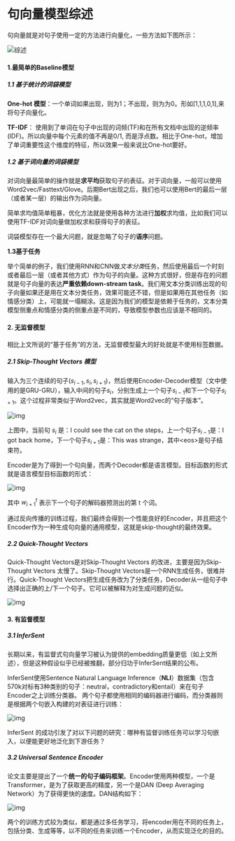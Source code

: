# 句向量模型综述

句向量就是对句子使用一定的方法进行向量化，一些方法如下图所示：

![综述](https://github.com/DA-southampton/NLP_ability/raw/master/%E6%B7%B1%E5%BA%A6%E5%AD%A6%E4%B9%A0%E8%87%AA%E7%84%B6%E8%AF%AD%E8%A8%80%E5%A4%84%E7%90%86/%E5%8F%A5%E5%90%91%E9%87%8F/images/%E7%BB%BC%E8%BF%B0.png)

#### 1.最简单的Baseline模型

##### 1.1 基于统计的词袋模型

**One-hot 模型**：一个单词如果出现，则为1；不出现，则为为0。形如[1,1,1,0,1],来将句子向量化。

**TF-IDF**： 使用到了单词在句子中出现的词频(TF)和在所有文档中出现的逆频率(IDF)。所以向量中每个元素的值不再是0/1, 而是浮点数。相比于One-hot，增加了单词重要性这个维度的特征，所以效果一般来说比One-hot要好。

##### 1.2 基于词向量的词袋模型

对词向量最简单的操作就是**求平均**获取句子的表征。对于词向量，一般可以使用Word2vec/Fasttext/Glove。后期Bert出现之后，我们也可以使用Bert的最后一层（或者某一层）的输出作为词向量。

简单求均值简单粗暴，优化方法就是使用各种方法进行**加权**求均值，比如我们可以使用TF-IDF对词向量做加权求和获得句子的表征。

词袋模型存在一个最大问题，就是忽略了句子的**语序**问题。

**1.3基于任务**

举个简单的例子，我们使用RNN和CNN做*文本分类*任务，然后使用最后一个时刻或者最后一层（或者其他方式）作为句子的向量。这种方式很好，但是存在的问题就是句子向量的表达**严重依赖down-stream task**。我们用文本分类训练出现的句子向量如果还是用在文本分类任务，效果可能还不错，但是如果用在其他任务（如情感分类）上，可能就一塌糊涂。这是因为我们的模型是依赖于任务的，文本分类模型侧重点和情感分类的侧重点是不同的，导致模型参数也应该是不相同的。

#### 2. 无监督模型

相比上文所说的“基于任务”的方法，无监督模型最大的好处就是不使用标签数据。

##### 2.1 Skip-Thought Vectors 模型

输入为三个连续的句子$(s_{i-1},s_i,s_{i+1})$，然后使用Encoder-Decoder模型（文中使用的是GRU-GRU），输入中间的句子$s_i$，分别生成上一个句子$s_{i-1}$和下一个句子$s_{i+1}$。这个过程非常类似于Word2vec，其实就是Word2vec的“句子版本”。

![img](https://pic1.zhimg.com/80/v2-4947721c7b6c87d7362d45ea542db0b0_1440w.webp)

上图中，当前句 $s_i$ 是：I could see the cat on the steps，上一个句子$s_{i-1}$是：I got back home，下一个句子$s_{i+1}$是：This was strange，其中\<eos\>是句子结束符。

Encoder是为了得到一个句向量，而两个Decoder都是语言模型。目标函数的形式就是语言模型目标函数的形式：

![img](https://pic2.zhimg.com/80/v2-861e5f843e633196a736d03503b97b79_1440w.webp)

其中 $w_{i+1}^t$ 表示下一个句子的解码器预测出的第 t 个词。

通过反向传播的训练过程，我们最终会得到一个性能良好的Encoder，并且把这个Encoder作为一种生成句向量的通用模型，这就是skip-thought的最终效果。

##### 2.2 Quick-Thought Vectors

Quick-Thought Vectors是对Skip-Thought Vectors 的改进，主要是因为Skip-Thought Vectors 太慢了。Skip-Thought Vectors是一个RNN生成任务，很难并行。Quick-Thought Vectors把生成任务改为了分类任务，Decoder从一组句子中选择出正确的上/下一个句子。它可以被解释为对生成问题的近似。



![img](https://pic4.zhimg.com/80/v2-8a907d43c187666395690502ee799233_1440w.webp)

#### 3. 有监督模型

##### 3.1 InferSent

长期以来，有监督式句向量学习被认为提供的embedding质量更低（如上文所述），但是这种假设似乎已经被推翻，部分归功于InferSent结果的公布。

InferSent使用Sentence Natural Language Inference（**NLI**）数据集（包含570k对标有3种类别的句子：neutral，contradictory和entail）来在句子Encoder之上训练分类器。 两个句子都使用相同的编码器进行编码，而分类器则是根据两个句嵌入构建的对表征进行训练：

![img](https://pic2.zhimg.com/80/v2-8861a78cb5fcfc04fe3107d2f4a3b509_1440w.webp)



InferSent 的成功引发了对以下问题的研究：哪种有监督训练任务可以学习句嵌入，以便能更好地泛化到下游任务？

##### 3.2 Universal Sentence Encoder 

论文主要是提出了一个**统一的句子编码框架**。Encoder使用两种模型，一个是Transformer，是为了获取更高的精度，另一个是DAN (Deep Averaging Network）为了获得更快的速度。DAN结构如下：

![img](https://pic2.zhimg.com/80/v2-bb79f8465693d9834e45a616b6a53631_1440w.webp)

两个的训练方式较为类似，都是通过多任务学习，将encoder用在不同的任务上，包括分类、生成等等，以不同的任务来训练一个Encoder，从而实现泛化的目的。

